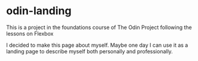 # odin-landing

This is a project in the foundations course of The Odin Project following the lessons on Flexbox

I decided to make this page about myself. Maybe one day I can use it as a landing page to describe myself both personally and professionally. 